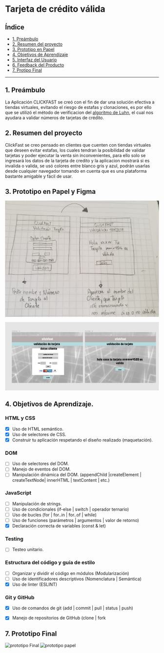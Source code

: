 # Tarjeta de crédito válida

## Índice

* [1. Preámbulo](#1-preámbulo)
* [2. Resumen del proyecto](#2-resumen-del-proyecto)
* [3. Prototipo en Papel](#3-prototipo-en-papel)
* [4. Objetivos de Aprendizaje](#4-objetivos-de-aprendizaje)
* [5. Interfaz del Usuario](#5-interfaz-del-usuario)
* [6. Feedback del Producto](#6-feedback-del-producto)
*  [7. Protipo Final](#7-prototipo-final)


***

## 1. Preámbulo 

La Aplicación CLICKFAST se creó con el fin de dar una solución efectiva a tiendas virtuales, evitando el riesgo de estafas y clonaciones, es por ello que se utilizó el método de verificacion del [algoritmo de Luhn](https://es.wikipedia.org/wiki/Algoritmo_de_Luhn), el cual nos ayudara a validar números de tarjetas de crédito.

## 2. Resumen del proyecto

 ClickFast se creo pensado en clientes que cuenten con tiendas virtuales que deseen evitar estafas, los cuales tendran la posibilidad de validar tarjetas y poder ejecutar la venta sin inconvenientes, para ello solo se ingresará  los datos de la tarjeta de credito y la aplicacion mostrará si es invalida o valida, se usó colores entre blanco gris y azul, podrán usarlas desde cualquier navegador tomando en cuenta que es una plataforma bastante amigable y fácil de usar.


## 3. Prototipo en Papel y Figma 

![prototipo papel](https://github.com/asmedina24/SCL015-card-validation/blob/master/imgreadme/Prototipo-papel1.jpeg?raw=true) 

![prototipo Figma](https://github.com/asmedina24/SCL015-card-validation/blob/master/imgreadme/figmaprototipo.jpeg?raw=true)

## 4. Objetivos de Aprendizaje.

### HTML y CSS

* [x] Uso de HTML semántico.
* [x] Uso de selectores de CSS.
* [x] Construir tu aplicación respetando el diseño realizado (maquetación).

### DOM

* [ ] Uso de selectores del DOM.
* [ ] Manejo de eventos del DOM.
* [ ] Manipulación dinámica del DOM.
(appendChild |createElement | createTextNode| innerHTML | textContent | etc.)

### JavaScript

* [ ] Manipulación de strings.
* [ ] Uso de condicionales (if-else | switch | operador ternario)
* [ ] Uso de bucles (for | for..in | for..of | while)
* [ ] Uso de funciones (parámetros | argumentos | valor de retorno)
* [x] Declaración correcta de variables (const & let)

### Testing

* [ ] Testeo unitario.

### Estructura del código y guía de estilo

* [ ] Organizar y dividir el código en módulos (Modularización)
* [ ] Uso de identificadores descriptivos (Nomenclatura | Semántica)
* [x] Uso de linter (ESLINT)

### Git y GitHub

* [x] Uso de comandos de git (add | commit | pull | status | push)
* [x] Manejo de repositorios de GitHub (clone | fork 


## 7. Prototipo Final
 
 ![prototipo Final]()
 ![prototipo papel]()